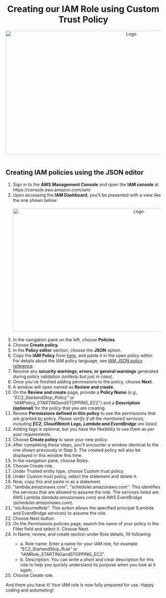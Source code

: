 <h1 align= "center">Creating our IAM Role using Custom Trust Policy</h1>
<div align="center">
  <img src="https://myprojectrelatedimages.s3.ap-south-1.amazonaws.com/EC2StartandStop/IAM+Role/IAM+Role.png" alt="Logo" width="800" height="400">
</div>
<br />
<h2 align= "left">Creating IAM policies using the JSON editor</h2>
<ol>
  <li>Sign in to the <strong>AWS Management Console</strong> and open the <strong>IAM console</strong> at https://console.aws.amazon.com/iam/
  <li>Upon accessing the <strong>IAM Dashboard</strong>, you'll be presented with a view like the one shown below:</li>
<br>  
<div align="center">
  <img src="https://myprojectrelatedimages.s3.ap-south-1.amazonaws.com/EC2StartandStop/IAM+Role/IAM+Dashboard.png" alt="Logo" width="800" height="400">
</div>
<br>
  <li>In the navigation pane on the left, choose <strong>Policies</strong>.</li>
  <li>Choose <strong>Create policy</strong>.</li>
  <li>In the <strong>Policy editor</strong> section, choose the <strong>JSON</strong> option.
  <li>Copy the <strong>IAM Policy</strong> from <a href="IAM_Console_Link">here</a>, and paste it in the open policy editor. For details about the IAM policy language, see <a href="IAM_Console_Link">IAM JSON policy reference</a>.</li>
  <li>Resolve any <strong>security warnings, errors, or general warnings</strong> generated during policy validation <em>(unlikely but just in case)</em>.</li>
  <li>Once you've finished adding permissions to the policy, choose <strong>Next</strong>.</li>
  <li>A window will open named as <strong>Review and create</strong>.</li>
  <li>On the <strong>Review and create</strong> page, provide a <strong>Policy Name</strong> <em>(e.g., “EC2_StartandStop_Policy” or “IAMPolicy_STARTINGandSTOPPING_EC2”)</em> and a <strong>Description (optional)</strong> for the policy that you are creating.</li>
  <li> Review <strong>Permissions defined in this policy</strong> to see the permissions that are granted by policy. <em>Please verify if all the mentioned services, including <strong>EC2, CloudWatch Logs, Lambda and EventBridge</strong> are listed</em>.</li>
  <li>Adding tags is optional, but you have the flexibility to use them as per your requirements.</li>
  <li>Choose <strong>Create policy</strong> to save your new policy.</li>
  <li>After completing these steps, you’ll encounter a window identical to the one shown previously in Step 5. The created policy will also be displayed in this window this time.</li>
  <li>In the navigation pane, choose Roles.</li>
  <li>Choose Create role.</li>
  <li>Under Trusted entity type, choose Custom trust policy.</li>
  <li>Under Custom trust policy, select the statement and delete it.</li>
  <li>Now, copy this and paste in as a statement.</li>
  <li>"lambda.amazonaws.com", "scheduler.amazonaws.com": This identifies the services that are allowed to assume the role. The services listed are AWS Lambda (<em>lambda.amazonaws.com</em>) and AWS EventBridge (<em>scheduler.amazonaws.com</em>).</li>
  <li>"sts:AssumeRole": This action allows the specified principal (Lambda and EventBridge services) to assume the role.</li>
  <li>Choose Next button.</li>
  <li>On the Permissions policies page, search the name of your policy in the Filter field and select it. Choose Next.</li>
  <li>In Name, review, and create section under Role details, fill following:</li>
  <ul>
    <li>a. Role name: Enter a name for your IAM role, for example “EC2_StartandStop_Rule” or “IAMRole_STARTINGandSTOPPING_EC2”.</li>
    <li>b. Description: You can write a short and clear description for this role to help you quickly understand its purpose when you look at it again.</li>
  </ul>
  <li>Choose Create role.</li>
</ol>
<p>And there you have it! Your IAM role is now fully prepared for use. Happy coding and automating!</p>
